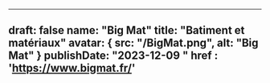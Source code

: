 ---
 
draft: false
name: "Big Mat"
title: "Batiment et matériaux"
avatar: {
    src: "/BigMat.png",
    alt: "Big Mat"
}
publishDate: "2023-12-09 "
href : 'https://www.bigmat.fr/'
---